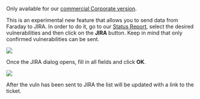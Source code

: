 Only available for our [commercial Corporate version](https://www.faradaysec.com/#download).

This is an experimental new feature that allows you to send data from Faraday to JIRA. In order to do it, go to our [Status Report](https://github.com/infobyte/faraday/wiki/Usage#vulnerability-status-report), select the desired vulnerabilities and then click on the **JIRA** button. Keep in mind that only confirmed vulnerabilities can be sent.

![](https://raw.githubusercontent.com/wiki/infobyte/faraday/images/jira/button.png)

Once the JIRA dialog opens, fill in all fields and click **OK**.

![](https://raw.githubusercontent.com/wiki/infobyte/faraday/images/jira/dialog.png)

After the vuln has been sent to JIRA the list will be updated with a link to the ticket.